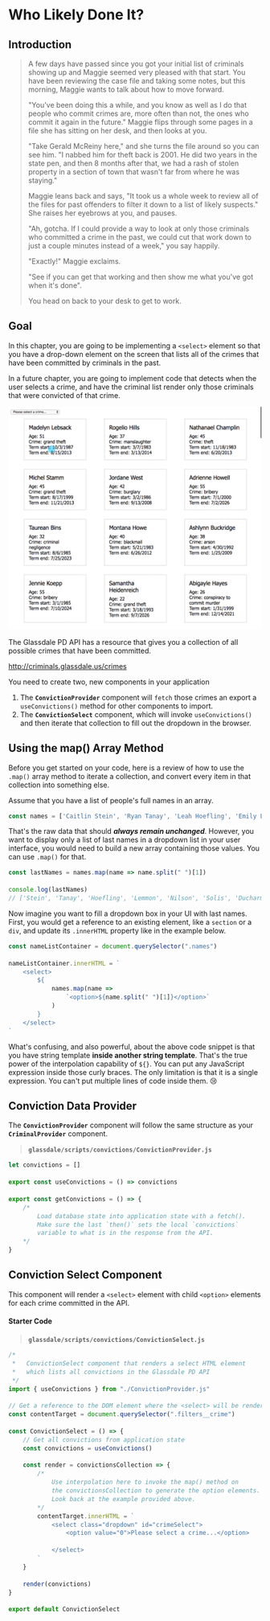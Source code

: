 # Who Likely Done It?

## Introduction

> A few days have passed since you got your initial list of criminals showing up and Maggie seemed very pleased with that start. You have been reviewing the case file and taking some notes, but this morning, Maggie wants to talk about how to move forward.
>
> "You've been doing this a while, and you know as well as I do that people who commit crimes are, more often than not, the ones who commit it again in the future." Maggie flips through some pages in a file she has sitting on her desk, and then looks at you.
>
> "Take Gerald McReiny here," and she turns the file around so you can see him. "I nabbed him for theft back is 2001. He did two years in the state pen, and then 8 months after that, we had a rash of stolen property in a section of town that wasn't far from where he was staying."
>
> Maggie leans back and says, "It took us a whole week to review all of the files for past offenders to filter it down to a list of likely suspects." She raises her eyebrows at you, and pauses.
>
> "Ah, gotcha. If I could provide a way to look at only those criminals who committed a crime in the past, we could cut that work down to just a couple minutes instead of a week," you say happily.
>
> "Exactly!" Maggie exclaims.
>
> "See if you can get that working and then show me what you've got when it's done".
>
> You head on back to your desk to get to work.

## Goal

In this chapter, you are going to be implementing a `<select>` element so that you have a drop-down element on the screen that lists all of the crimes that have been committed by criminals in the past.

In a future chapter, you are going to implement code that detects when the user selects a crime, and have the criminal list render only those criminals that were convicted of that crime.

![filter criminals by crime animation](./images/filter-criminals-by-crime.gif)

The Glassdale PD API has a resource that gives you a collection of all possible crimes that have been committed.

http://criminals.glassdale.us/crimes

You need to create two, new components in your application

1. The **`ConvictionProvider`** component will `fetch` those crimes an export a `useConvictions()` method for other components to import.
1. The **`ConvictionSelect`** component, which will invoke `useConvictions()` and then iterate that collection to fill out the dropdown in the browser.

## Using the map() Array Method

Before you get started on your code, here is a review of how to use the `.map()` array method to iterate a collection, and convert every item in that collection into something else.

Assume that you have a list of people's full names in an array.

```js
const names = ['Caitlin Stein', 'Ryan Tanay', 'Leah Hoefling', 'Emily Lemmon', 'Bryan Nilson', 'Jenna Solis', 'Meg Ducharme', 'Madi Peper', 'Kristen Norris']
```

That's the raw data that should _**always remain unchanged**_. However, you want to display only a list of last names in a dropdown list in your user interface, you would need to build a new array containing those values. You can use `.map()` for that.

```js
const lastNames = names.map(name => name.split(" ")[1])

console.log(lastNames)
// ['Stein', 'Tanay', 'Hoefling', 'Lemmon', 'Nilson', 'Solis', 'Ducharme', 'Peper', 'Norris']
```

Now imagine you want to fill a dropdown box in your UI with last names. First, you would get a reference to an existing element, like a `section` or a `div`, and update its `.innerHTML` property like in the example below.

```js
const nameListContainer = document.querySelector(".names")

nameListContainer.innerHTML = `
    <select>
        ${
            names.map(name =>
                `<option>${name.split(" ")[1]}</option>`
            )
        }
    </select>
`
```

What's confusing, and also powerful, about the above code snippet is that you have string template **inside another string template**. That's the true power of the interpolation capability of `${}`. You can put any JavaScript expression inside those curly braces. The only limitation is that it is a single expression. You can't put multiple lines of code inside them. 😢

## Conviction Data Provider

The **`ConvictionProvider`** component will follow the same structure as your **`CriminalProvider`** component.

> **`glassdale/scripts/convictions/ConvictionProvider.js`**

```js
let convictions = []

export const useConvictions = () => convictions

export const getConvictions = () => {
    /*
        Load database state into application state with a fetch().
        Make sure the last `then()` sets the local `convictions`
        variable to what is in the response from the API.
    */
}
```

## Conviction Select Component

This component will render a `<select>` element with child `<option>` elements for each crime committed in the API.

#### Starter Code

> **`glassdale/scripts/convictions/ConvictionSelect.js`**

```js
/*
 *   ConvictionSelect component that renders a select HTML element
 *   which lists all convictions in the Glassdale PD API
 */
import { useConvictions } from "./ConvictionProvider.js"

// Get a reference to the DOM element where the <select> will be rendered
const contentTarget = document.querySelector(".filters__crime")

const ConvictionSelect = () => {
    // Get all convictions from application state
    const convictions = useConvictions()

    const render = convictionsCollection => {
        /*
            Use interpolation here to invoke the map() method on
            the convictionsCollection to generate the option elements.
            Look back at the example provided above.
        */
        contentTarget.innerHTML = `
            <select class="dropdown" id="crimeSelect">
                <option value="0">Please select a crime...</option>

            </select>
        `
    }

    render(convictions)
}

export default ConvictionSelect
```


